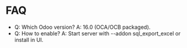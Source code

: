 # FAQ

- Q: Which Odoo version? A: 16.0 (OCA/OCB packaged).
- Q: How to enable? A: Start server with --addon sql_export_excel or install in UI.
